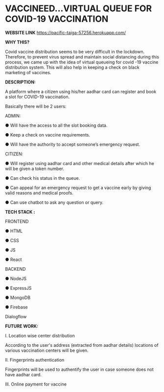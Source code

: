 # VACCINEED...VIRTUAL QUEUE FOR COVID-19 VACCINATION

**WEBSITE LINK**
https://pacific-taiga-57256.herokuapp.com/

**WHY THIS?**

Covid vaccine distribution seems to be very difficult in the lockdown. Therefore, to prevent
virus spread and maintain social distancing during this process, we came up with the
idea of virtual queueing for covid -19 vaccine distribution system. This will also help in
keeping a check on black marketing of vaccines.


**DESCRIPTION:**

A platform where a citizen using his/her aadhar card can register and book a slot for
COVID-19 vaccination.

Basically there will be 2 users:

ADMIN:

● Will have the access to all the slot booking data.

● Keep a check on vaccine requirements.

● Will have the authority to accept someone’s emergency request.

CITIZEN:

● Will register using aadhar card and other medical details after which he will be given
a token number.

● Can check his status in the queue.

● Can appeal for an emergency request to get a vaccine early by giving valid reasons
and medical proofs.

● Can use chatbot to ask any question or query.


**TECH STACK :**

FRONTEND

● HTML

● CSS

● JS

● React

BACKEND

● NodeJS

● ExpressJS

● MongoDB

● Firebase

Dialogflow


**FUTURE WORK:**

I. Location wise center distribution
   
   According to the user's address (extracted from aadhar details) locations of various
   vaccination centers will be given.

II. Fingerprints authentication
   
   Fingerprints will be used to authentify the user in case someone does not have
   aadhar card.

III. Online payment for vaccine
